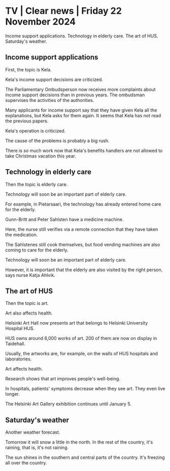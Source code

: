 # TV \| Clear news \| Friday 22 November 2024

Income support applications. Technology in elderly care. The art of HUS. Saturday's weather.

## Income support applications

First, the topic is Kela.

Kela's income support decisions are criticized.

The Parliamentary Ombudsperson now receives more complaints about income support decisions than in previous years. The ombudsman supervises the activities of the authorities.

Many applicants for income support say that they have given Kela all the explanations, but Kela asks for them again. It seems that Kela has not read the previous papers.

Kela's operation is criticized.

The cause of the problems is probably a big rush.

There is so much work now that Kela's benefits handlers are not allowed to take Christmas vacation this year.

## Technology in elderly care

Then the topic is elderly care.

Technology will soon be an important part of elderly care.

For example, in Pietarsaari, the technology has already entered home care for the elderly.

Gunn-Britt and Peter Sahlsten have a medicine machine.

Here, the nurse still verifies via a remote connection that they have taken the medication.

The Sahlstenes still cook themselves, but food vending machines are also coming to care for the elderly.

Technology will soon be an important part of elderly care.

However, it is important that the elderly are also visited by the right person, says nurse Katja Ahlvik.

## The art of HUS

Then the topic is art.

Art also affects health.

Helsinki Art Hall now presents art that belongs to Helsinki University Hospital HUS.

HUS owns around 6,000 works of art. 200 of them are now on display in Taidehall.

Usually, the artworks are, for example, on the walls of HUS hospitals and laboratories.

Art affects health.

Research shows that art improves people's well-being.

In hospitals, patients' symptoms decrease when they see art. They even live longer.

The Helsinki Art Gallery exhibition continues until January 5.

## Saturday's weather

Another weather forecast.

Tomorrow it will snow a little in the north. In the rest of the country, it's raining, that is, it's not raining.

The sun shines in the southern and central parts of the country. It's freezing all over the country.
